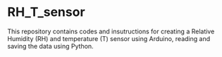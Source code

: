 # RH_T_sensor
This repository contains codes and insutructions for creating a Relative Humidity (RH) and temperature (T) sensor using Arduino, reading and saving the data using Python.
